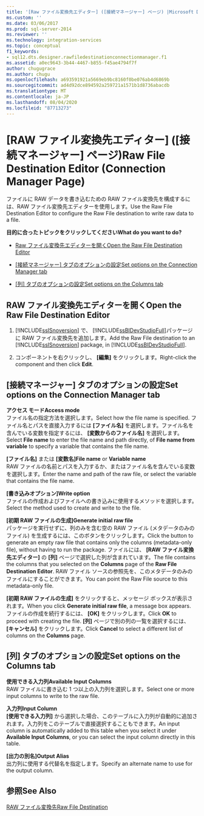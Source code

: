 ```yaml
---
title: '[Raw ファイル変換先エディター] ([接続マネージャー] ページ) |Microsoft Docs'
ms.custom: ''
ms.date: 03/06/2017
ms.prod: sql-server-2014
ms.reviewer: ''
ms.technology: integration-services
ms.topic: conceptual
f1_keywords:
- sql12.dts.designer.rawfiledestinationconnectionmanager.f1
ms.assetid: a0ec9643-3b44-4467-b855-f45ae4794f7f
author: chugugrace
ms.author: chugu
ms.openlocfilehash: a693591921a5669eb9bc8160f0be076ab4d6869b
ms.sourcegitcommit: ad4d92dce894592a259721a1571b1d8736abacdb
ms.translationtype: MT
ms.contentlocale: ja-JP
ms.lasthandoff: 08/04/2020
ms.locfileid: "87713273"
---
```

# <a name="raw-file-destination-editor-connection-manager-page"></a><span data-ttu-id="0d50e-102">[RAW ファイル変換先エディター] ([接続マネージャー] ページ)</span><span class="sxs-lookup"><span data-stu-id="0d50e-102">Raw File Destination Editor (Connection Manager Page)</span></span>
  <span data-ttu-id="0d50e-103">ファイルに RAW データを書き込むための RAW ファイル変換先を構成するには、RAW ファイル変換先エディターを使用します。</span><span class="sxs-lookup"><span data-stu-id="0d50e-103">Use the Raw File Destination Editor to configure the Raw File destination to write raw data to a file.</span></span>  
  
 <span data-ttu-id="0d50e-104">**目的に合ったトピックをクリックしてください**</span><span class="sxs-lookup"><span data-stu-id="0d50e-104">**What do you want to do?**</span></span>  
  
-   [<span data-ttu-id="0d50e-105">Raw ファイル変換先エディターを開く</span><span class="sxs-lookup"><span data-stu-id="0d50e-105">Open the Raw File Destination Editor</span></span>](#open)  
  
-   <span data-ttu-id="0d50e-106">[[接続マネージャー] タブのオプションの設定](#connection)</span><span class="sxs-lookup"><span data-stu-id="0d50e-106">[Set options on the Connection Manager tab](#connection)</span></span>  
  
-   <span data-ttu-id="0d50e-107">[[列] タブのオプションの設定](#mapping)</span><span class="sxs-lookup"><span data-stu-id="0d50e-107">[Set options on the Columns tab](#mapping)</span></span>  
  
##  <a name="open-the-raw-file-destination-editor"></a><a name="open"></a> <span data-ttu-id="0d50e-108">RAW ファイル変換先エディターを開く</span><span class="sxs-lookup"><span data-stu-id="0d50e-108">Open the Raw File Destination Editor</span></span>  
  
1.  <span data-ttu-id="0d50e-109">[!INCLUDE[ssISnoversion](../includes/ssisnoversion-md.md)] で、 [!INCLUDE[ssBIDevStudioFull](../includes/ssbidevstudiofull-md.md)]パッケージに RAW ファイル変換先を追加します。</span><span class="sxs-lookup"><span data-stu-id="0d50e-109">Add the Raw File destination to an [!INCLUDE[ssISnoversion](../includes/ssisnoversion-md.md)] package, in [!INCLUDE[ssBIDevStudioFull](../includes/ssbidevstudiofull-md.md)].</span></span>  
  
2.  <span data-ttu-id="0d50e-110">コンポーネントを右クリックし、 **[編集]** をクリックします。</span><span class="sxs-lookup"><span data-stu-id="0d50e-110">Right-click the component and then click **Edit**.</span></span>  
  
##  <a name="set-options-on-the-connection-manager-tab"></a><a name="connection"></a> <span data-ttu-id="0d50e-111">[接続マネージャー] タブのオプションの設定</span><span class="sxs-lookup"><span data-stu-id="0d50e-111">Set options on the Connection Manager tab</span></span>  
 <span data-ttu-id="0d50e-112">**アクセス モード**</span><span class="sxs-lookup"><span data-stu-id="0d50e-112">**Access mode**</span></span>  
 <span data-ttu-id="0d50e-113">ファイル名の指定方法を選択します。</span><span class="sxs-lookup"><span data-stu-id="0d50e-113">Select how the file name is specified.</span></span> <span data-ttu-id="0d50e-114">ファイル名とパスを直接入力するには **[ファイル名]** を選択します。ファイル名を含んでいる変数を指定するには、 **[変数からのファイル名]** を選択します。</span><span class="sxs-lookup"><span data-stu-id="0d50e-114">Select **File name** to enter the file name and path directly, of **File name from variable** to specify a variable that contains the file name.</span></span>  
  
 <span data-ttu-id="0d50e-115">**[ファイル名]** または **[変数名]**</span><span class="sxs-lookup"><span data-stu-id="0d50e-115">**File name** or **Variable name**</span></span>  
 <span data-ttu-id="0d50e-116">RAW ファイルの名前とパスを入力するか、またはファイル名を含んでいる変数を選択します。</span><span class="sxs-lookup"><span data-stu-id="0d50e-116">Enter the name and path of the raw file, or select the variable that contains the file name.</span></span>  
  
 <span data-ttu-id="0d50e-117">**[書き込みオプション]**</span><span class="sxs-lookup"><span data-stu-id="0d50e-117">**Write option**</span></span>  
 <span data-ttu-id="0d50e-118">ファイルの作成およびファイルへの書き込みに使用するメソッドを選択します。</span><span class="sxs-lookup"><span data-stu-id="0d50e-118">Select the method used to create and write to the file.</span></span>  
  
 <span data-ttu-id="0d50e-119">**[初期 RAW ファイルの生成]**</span><span class="sxs-lookup"><span data-stu-id="0d50e-119">**Generate initial raw file**</span></span>  
 <span data-ttu-id="0d50e-120">パッケージを実行せずに、列のみを含む空の RAW ファイル (メタデータのみのファイル) を生成するには、このボタンをクリックします。</span><span class="sxs-lookup"><span data-stu-id="0d50e-120">Click the button to generate an empty raw file that contains only the columns (metadata-only file), without having to run the package.</span></span> <span data-ttu-id="0d50e-121">ファイルには、 **[RAW ファイル変換先エディター]** の **[列]** ページで選択した列が含まれています。</span><span class="sxs-lookup"><span data-stu-id="0d50e-121">The file contains the columns that you selected on the **Columns** page of the **Raw File Destination Editor**.</span></span> <span data-ttu-id="0d50e-122">RAW ファイル ソースの参照先を、このメタデータのみのファイルにすることができます。</span><span class="sxs-lookup"><span data-stu-id="0d50e-122">You can point the Raw File source to this metadata-only file.</span></span>  
  
 <span data-ttu-id="0d50e-123">**[初期 RAW ファイルの生成]** をクリックすると、メッセージ ボックスが表示されます。</span><span class="sxs-lookup"><span data-stu-id="0d50e-123">When you click **Generate initial raw file**, a message box appears.</span></span> <span data-ttu-id="0d50e-124">ファイルの作成を続行するには、 **[OK]** をクリックします。</span><span class="sxs-lookup"><span data-stu-id="0d50e-124">Click **OK** to proceed with creating the file.</span></span> <span data-ttu-id="0d50e-125">**[列]** ページで別の列の一覧を選択するには、 **[キャンセル]** をクリックします。</span><span class="sxs-lookup"><span data-stu-id="0d50e-125">Click **Cancel** to select a different list of columns on the **Columns** page.</span></span>  
  
##  <a name="set-options-on-the-columns-tab"></a><a name="mapping"></a><span data-ttu-id="0d50e-126">[列] タブのオプションの設定</span><span class="sxs-lookup"><span data-stu-id="0d50e-126">Set options on the Columns tab</span></span>  
 <span data-ttu-id="0d50e-127">**使用できる入力列**</span><span class="sxs-lookup"><span data-stu-id="0d50e-127">**Available Input Columns**</span></span>  
 <span data-ttu-id="0d50e-128">RAW ファイルに書き込む 1 つ以上の入力列を選択します。</span><span class="sxs-lookup"><span data-stu-id="0d50e-128">Select one or more input columns to write to the raw file.</span></span>  
  
 <span data-ttu-id="0d50e-129">**入力列**</span><span class="sxs-lookup"><span data-stu-id="0d50e-129">**Input Column**</span></span>  
 <span data-ttu-id="0d50e-130">**[使用できる入力列]** から選択した場合、このテーブルに入力列が自動的に追加されます。入力列をこのテーブルで直接選択することもできます。</span><span class="sxs-lookup"><span data-stu-id="0d50e-130">An input column is automatically added to this table when you select it under **Available Input Columns**, or you can select the input column directly in this table.</span></span>  
  
 <span data-ttu-id="0d50e-131">**[出力の別名]**</span><span class="sxs-lookup"><span data-stu-id="0d50e-131">**Output Alias**</span></span>  
 <span data-ttu-id="0d50e-132">出力列に使用する代替名を指定します。</span><span class="sxs-lookup"><span data-stu-id="0d50e-132">Specify an alternate name to use for the output column.</span></span>  
  
## <a name="see-also"></a><span data-ttu-id="0d50e-133">参照</span><span class="sxs-lookup"><span data-stu-id="0d50e-133">See Also</span></span>  
 [<span data-ttu-id="0d50e-134">RAW ファイル変換先</span><span class="sxs-lookup"><span data-stu-id="0d50e-134">Raw File Destination</span></span>](data-flow/raw-file-destination.md)  
  
  
